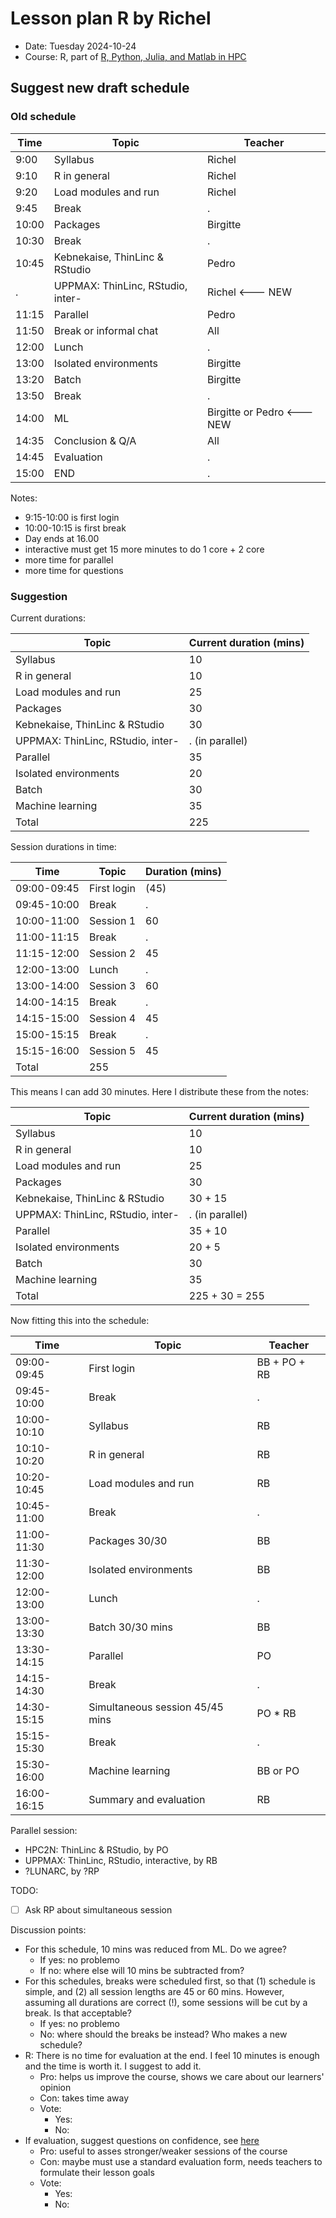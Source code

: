 # Lesson plan R by Richel

- Date: Tuesday 2024-10-24
- Course: R, part of [R, Python, Julia, and Matlab in HPC](https://github.com/UPPMAX/R-python-julia-matlab-HPC/)

## Suggest new draft schedule

### Old schedule

Time     |Topic                            |Teacher
---------|---------------------------------|-------
9:00 |Syllabus                         |Richel
9:10 |R in general                     |Richel
9:20 |Load modules and run             |Richel
9:45 |Break                            |.
10:00|Packages                         |Birgitte
10:30|Break                            |.
10:45|Kebnekaise, ThinLinc & RStudio   |Pedro
.        |UPPMAX: ThinLinc, RStudio, inter-|Richel <--- NEW
11:15|Parallel                         |Pedro
11:50|Break or informal chat           |All
12:00|Lunch                            |.
13:00|Isolated environments            |Birgitte
13:20|Batch                            |Birgitte
13:50|Break                            |.
14:00|ML                               |Birgitte or Pedro <--- NEW
14:35|Conclusion & Q/A                 |All
14:45|Evaluation                       |.
15:00|END                              |.

Notes:

- 9:15-10:00 is first login
- 10:00-10:15 is first break
- Day ends at 16.00
- interactive must get 15 more minutes to do 1 core + 2 core
- more time for parallel
- more time for questions

### Suggestion

Current durations:

Topic                            |Current duration (mins)
---------------------------------|---------------
Syllabus                         |10
R in general                     |10
Load modules and run             |25
Packages                         |30
Kebnekaise, ThinLinc & RStudio   |30
UPPMAX: ThinLinc, RStudio, inter-|. (in parallel)
Parallel                         |35
Isolated environments            |20
Batch                            |30
Machine learning                 |35
Total                            |225

Session durations in time:

Time       |Topic                                      |Duration (mins)
-----------|-------------------------------------------|-------
09:00-09:45|First login                                |(45)
09:45-10:00|Break                                      |.
10:00-11:00|Session 1                                  |60
11:00-11:15|Break                                      |.
11:15-12:00|Session 2                                  |45
12:00-13:00|Lunch                                      |.
13:00-14:00|Session 3                                  |60
14:00-14:15|Break                                      |.
14:15-15:00|Session 4                                  |45
15:00-15:15|Break                                      |.
15:15-16:00|Session 5                                  |45
Total                                                  |255

This means I can add 30 minutes. Here I distribute these from the notes:

Topic                            |Current duration (mins)
---------------------------------|---------------
Syllabus                         |10
R in general                     |10
Load modules and run             |25
Packages                         |30
Kebnekaise, ThinLinc & RStudio   |30 + 15
UPPMAX: ThinLinc, RStudio, inter-|. (in parallel)
Parallel                         |35 + 10
Isolated environments            |20 + 5
Batch                            |30
Machine learning                 |35
Total                            |225 + 30 = 255

Now fitting this into the schedule:

Time       |Topic                          |Teacher
-----------|-------------------------------|-------
09:00-09:45|First login                    |BB + PO + RB
09:45-10:00|Break                          |.
10:00-10:10|Syllabus                       |RB
10:10-10:20|R in general                   |RB
10:20-10:45|Load modules and run           |RB
10:45-11:00|Break                          |.
11:00-11:30|Packages 30/30                 |BB
11:30-12:00|Isolated environments          |BB
12:00-13:00|Lunch                          |.
13:00-13:30|Batch 30/30 mins               |BB
13:30-14:15|Parallel                       |PO
14:15-14:30|Break                          |.
14:30-15:15|Simultaneous session 45/45 mins|PO * RB
15:15-15:30|Break                          |.
15:30-16:00|Machine learning               |BB or PO
16:00-16:15|Summary and evaluation         |RB

Parallel session:
 - HPC2N: ThinLinc & RStudio, by PO
 - UPPMAX: ThinLinc, RStudio, interactive, by RB
 - ?LUNARC, by ?RP

TODO:

- [ ] Ask RP about simultaneous session

Discussion points:

- For this schedule, 10 mins was reduced from ML. Do we agree?
  - If yes: no problemo
  - If no: where else will 10 mins be subtracted from? 
- For this schedules, breaks were scheduled first, so that
  (1) schedule is simple, and (2) all session lengths are 45 or 60 mins.
  However, assuming all durations are correct (!), some sessions will be
  cut by a break. Is that acceptable?
  - If yes: no problemo
  - No: where should the breaks be instead? Who makes a new schedule?
- R: There is no time for evaluation at the end. I feel 10 minutes
  is enough and the time is worth it. I suggest to add it.
  - Pro: helps us improve the course, shows we care about our learners' opinion
  - Con: takes time away
  - Vote:
    - Yes:
    - No:
- If evaluation, suggest questions on confidence, 
  see [here](https://github.com/UPPMAX/uppmax_intro_day_1/tree/main/evaluations/20240827)
  - Pro: useful to asses stronger/weaker sessions of the course
  - Con: maybe must use a standard evaluation form, needs teachers to formulate
    their lesson goals
  - Vote:
    - Yes:
    - No:
